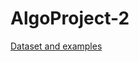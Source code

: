 # AlgoProject-2
[Dataset and examples](https://www.dropbox.com/sh/00qyezhf7pc1wl1/AAD8ZtqMf-v43h5CYXDx-dIga?dl=0)